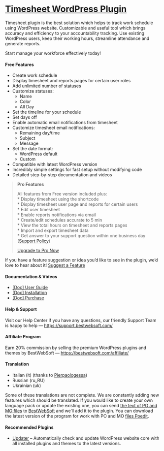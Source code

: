 <a href="https://bestwebsoft.com/products/wordpress/plugins/timesheet/" target=_blank>Timesheet WordPress Plugin</a>
========================

<p>Timesheet plugin is the best solution which helps to track work schedule using WordPress website. Customizable and useful tool which brings accuracy and efficiency to your accountability tracking. Use existing WordPress users, keep their working hours, streamline attendance and generate reports.</p>
<p>Start manage your workforce effectively today!</p>
<p><span class="embed-youtube" style="text-align:center; display: block;"></span></p>
<h4>Free Features</h4>
<ul>
<li>Create work schedule</li>
<li>Display timesheet and reports pages for certain user roles</li>
<li>Add unlimited number of statuses</li>
<li>Customize statuses:
<ul>
<li>Name</li>
<li>Color</li>
<li>All Day</li>
</ul>
</li>
<li>Set the timeline for your schedule</li>
<li>Set days off</li>
<li>Enable automatic email notifications from timesheet</li>
<li>Customize timesheet email notifications:
<ul>
<li>Remaining day/time</li>
<li>Subject</li>
<li>Message</li>
</ul>
</li>
<li>Set the date format:
<ul>
<li>WordPress default</li>
<li>Custom</li>
</ul>
</li>
<li>Compatible with latest WordPress version</li>
<li>Incredibly simple settings for fast setup without modifying code</li>
<li>Detailed step-by-step documentation and videos</li>
</ul>
<blockquote>
<p><strong>Pro Features</strong></p>
<p>All features from Free version included plus:<br />
  * Display timesheet using the shortcode<br />
  * Display timesheet user page and reports for certain users<br />
  * Edit user timesheet<br />
  * Enable reports notifications via email<br />
  * Create/edit schedules accurate to 5 min<br />
  * View the total hours on timesheet and reports pages<br />
  * Import and export timesheet data<br />
  * Get answer to your support question within one business day (<a href="https://bestwebsoft.com/support-policy/" rel="nofollow ugc">Support Policy</a>)</p>
<p><a href="https://bestwebsoft.com/products/wordpress/plugins/timesheet/?k=4c99d58eadceab42cd2b7cdf4ddd4cab" rel="nofollow ugc">Upgrade to Pro Now</a></p>
</blockquote>
<p>If you have a feature suggestion or idea you&#8217;d like to see in the plugin, we&#8217;d love to hear about it! <a href="https://support.bestwebsoft.com/hc/en-us/requests/new" rel="nofollow ugc">Suggest a Feature</a></p>
<h4>Documentation &amp; Videos</h4>
<ul>
<li><a href="https://bestwebsoft.com/documentation/timesheet/timesheet-user-guide/" rel="nofollow ugc">[Doc] User Guide</a></li>
<li><a href="https://bestwebsoft.com/documentation/how-to-install-a-wordpress-product/how-to-install-a-wordpress-plugin/" rel="nofollow ugc">[Doc] Installation</a></li>
<li><a href="https://bestwebsoft.com/documentation/how-to-purchase-a-wordpress-plugin/how-to-purchase-wordpress-plugin-from-bestwebsoft/" rel="nofollow ugc">[Doc] Purchase</a></li>
</ul>
<h4>Help &amp; Support</h4>
<p>Visit our Help Center if you have any questions, our friendly Support Team is happy to help — <a href="https://support.bestwebsoft.com/" rel="nofollow ugc">https://support.bestwebsoft.com/</a></p>
<h4>Affiliate Program</h4>
<p>Earn 20% commission by selling the premium WordPress plugins and themes by BestWebSoft — <a href="https://bestwebsoft.com/affiliate/" rel="nofollow">https://bestwebsoft.com/affiliate/</a></p>
<h4>Translation</h4>
<ul>
<li>Italian (it) (thanks to <a href="mailto:&#x70;&#105;&#101;&#x72;&#x70;&#097;&#111;&#x6c;&#x6f;g&#101;&#x73;&#x73;a&#064;&#115;&#x74;&#x65;&#118;&#097;&#x2e;&#x69;&#116;" rel="nofollow ugc">Pierpaologessa</a>)</li>
<li>Russian (ru_RU)</li>
<li>Ukrainian (uk)</li>
</ul>
<p>Some of these translations are not complete. We are constantly adding new features which should be translated. If you would like to create your own language pack or update the existing one, you can send <a href="https://codex.wordpress.org/Translating_WordPress" rel="nofollow ugc">the text of PO and MO files</a> to <a href="https://support.bestwebsoft.com/hc/en-us/requests/new" rel="nofollow ugc">BestWebSoft</a> and we&#8217;ll add it to the plugin. You can download the latest version of the program for work with PO and MO <a href="https://www.poedit.net/download.php" rel="nofollow ugc">files Poedit</a>.</p>
<h4>Recommended Plugins</h4>
<ul>
<li><a href="https://bestwebsoft.com/products/wordpress/plugins/updater/?k=ab42b1189a340aba05a496458775873f" rel="nofollow ugc">Updater</a> &#8211; Automatically check and update WordPress website core with all installed plugins and themes to the latest versions.</li>
</ul>
